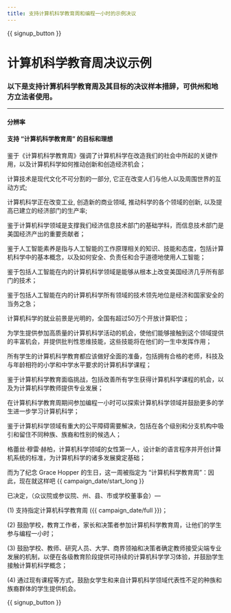 ```yaml
---
title: 支持计算机科学教育周和编程一小时的示例决议
---
```


{{ signup_button }}

# 计算机科学教育周决议示例

### 以下是支持计算机科学教育周及其目标的决议样本措辞，可供州和地方立法者使用。

* * *

#### **分辨率**  


#### 支持 “计算机科学教育周” 的目标和理想

鉴于《计算机科学教育周》强调了计算机科学在改造我们的社会中所起的关键作用，以及计算机科学如何推动创新和创造经济机会；

计算技术是现代文化不可分割的一部分, 它正在改变人们与他人以及周围世界的互动方式;

计算机科学正在改变工业, 创造新的商业领域, 推动科学的各个领域的创新, 以及提高已建立的经济部门的生产率;

鉴于计算机科学领域是支撑我们经济信息技术部门的基础学科，而信息技术部门是美国经济产出的重要贡献者；

鉴于人工智能素养是指与人工智能的工作原理相关的知识、技能和态度，包括计算机科学中的基本概念，以及如何安全、负责任和合乎道德地使用人工智能；

鉴于包括人工智能在内的计算机科学领域是能够从根本上改变美国经济几乎所有部门的技术；

鉴于包括人工智能在内的计算机科学所有领域的技术领先地位是经济和国家安全的当务之急；

计算机科学的就业前景是光明的，全国有超过50万个开放计算职位；

为学生提供参加高质量的计算机科学活动的机会，使他们能够接触到这个领域提供的丰富机会，并提供批判性思维技能，这些技能将在他们的一生中发挥作用；

所有学生的计算机科学教育都应该做好全面的准备，包括拥有合格的老师，科技及与年龄相符的小学和中学水平要求的计算机科学课程；

鉴于计算机科学教育面临挑战，包括改善所有学生获得计算机科学课程的机会，以及为计算机科学教师提供专业发展；

在计算机科学教育周期间参加编程一小时可以探索计算机科学领域并鼓励更多的学生进一步学习计算机科学；

鉴于计算机科学领域有重大的公平障碍需要解决，包括在各个级别和分支机构中吸引和留住不同种族、族裔和性别的候选人；

格蕾丝·穆雷·赫柏，计算机科学领域的女性第一人，设计新的语言程序并开创计算机系统的标准，为计算机科学的诸多发展奠定基础；

而为了纪念 Grace Hopper 的生日，这一周被指定为 “计算机科学教育周”：因此，现在就这样吧 {{ campaign_date/start_long }} <br />

已决定，（众议院或参议院、州、县、市或学校董事会）—

(1) 支持指定计算机科学教育周 ({{ campaign_date/full }})；

(2) 鼓励学校，教育工作者，家长和决策者参加计算机科学教育周，让他们的学生参与编程一小时；

(3) 鼓励学校、教师、研究人员、大学、商界领袖和决策者确定教师接受尖端专业发展的机制，以便在各级教育阶段提供可持续的计算机科学学习体验，并鼓励学生接触计算机科学概念；

(4) 通过现有课程等方式，鼓励女学生和来自计算机科学领域代表性不足的种族和族裔群体的学生提供机会。

{{ signup_button }}